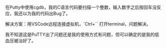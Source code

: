 在Putty中使用cgdb，我的C语言代码要扫描一个整数，输入数字之后按回车没反应，我还以为我的代码出Bug了。  

解决方案：用VSCode远程连接虚拟机，`Ctrl+`` 打开terminal，问题解决。    

我不知道这是PuTTY出了问题还是我的使用方式有问题，但可以确定的是我的低血压被治好了。  